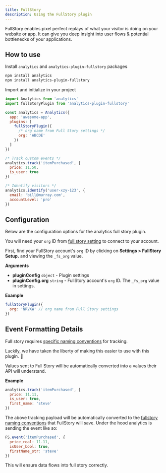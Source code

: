 ```yaml
---
title: FullStory
description: Using the FullStory plugin
---
```


FullStory enables pixel perfect replays of what your visitor is doing on your website or app. It can give you deep insight into user flows & potential bottlenecks of your applications.

## How to use

Install `analytics` and `analytics-plugin-fullstory` packages

```bash
npm install analytics
npm install analytics-plugin-fullstory
```

Import and initialize in your project

```js
import Analytics from 'analytics'
import fullStoryPlugin from 'analytics-plugin-fullstory'

const analytics = Analytics({
  app: 'awesome-app',
  plugins: [
    fullStoryPlugin({
      /* org name from Full Story settings */
      org: 'ABCDE'
    })
  ]
})

/* Track custom events */
analytics.track('itemPurchased', {
  price: 11.50,
  is_user: true
})

/* Identify visitors */
analytics.identify('user-xzy-123', {
  email: 'bill@murray.com',
  accountLevel: 'pro'
})
```

## Configuration

Below are the configuration options for the analytics full story plugin.

You will need your `org` ID from [full story setting](https://help.fullstory.com/hc/en-us/articles/360020623514-How-do-I-get-FullStory-up-and-running-on-my-site-) to connect to your account.

First, find your FullStory account's `org` ID by clicking on **Settings > FullStory Setup.** and viewing the `_fs_org` value.

**Arguments**

- **pluginConfig** <code>object</code> - Plugin settings
- **pluginConfig.org** <code>string</code> - FullStory account's `org` ID. The `_fs_org` value in settings.

**Example**

```js
fullStoryPlugin({
  org: 'NRVXW' // org name from Full Story settings
})
```

## Event Formatting Details

Full story requires [specific naming conventions](https://help.fullstory.com/hc/en-us/articles/360020623234) for tracking.

Luckily, we have taken the liberty of making this easier to use with this plugin. 🎉

Values sent to Full Story will be automatically converted into a values their API will understand.

**Example**

```js
analytics.track('itemPurchased', {
  price: 11.11,
  is_user: true,
  first_name: 'steve'
})
```

The above tracking payload will be automatically converted to the [fullstory naming conventions](https://help.fullstory.com/hc/en-us/articles/360020623234) that FullStory will save. Under the hood analytics is sending the event like so:

```js
FS.event('itemPurchased', {
  price_real: 11.11,
  isUser_bool: true,
  firstName_str: 'steve'
})
```

This will ensure data flows into full story correctly.
